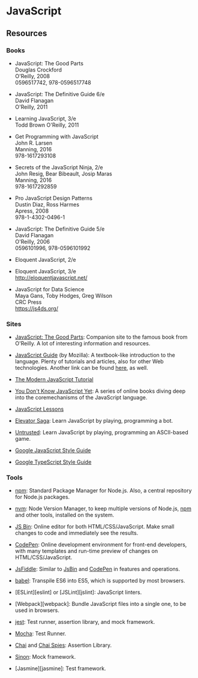 JavaScript
==========


Resources
---------

### Books

 - JavaScript: The Good Parts  
   Douglas Crockford  
   O'Reilly, 2008  
   0596517742, 978-0596517748

 - JavaScript: The Definitive Guide 6/e  
   David Flanagan  
   O'Reilly, 2011  

 - Learning JavaScript, 3/e  
   Todd Brown
   O'Reilly, 2011  

 - Get Programming with JavaScript  
   John R. Larsen  
   Manning, 2016  
   978-1617293108

 - Secrets of the JavaScript Ninja, 2/e  
   John Resig, Bear Bibeault, Josip Maras  
   Manning, 2016  
   978-1617292859

 - Pro JavaScript Design Patterns  
   Dustin Diaz, Ross Harmes  
   Apress, 2008  
   978-1-4302-0496-1

 - JavaScript: The Definitive Guide 5/e  
   David Flanagan  
   O'Reilly, 2006  
   0596101996, 978-0596101992

 - Eloquent JavaScript, 2/e

 - Eloquent JavaScript, 3/e  
   http://eloquentjavascript.net/

 - JavaScript for Data Science  
   Maya Gans, Toby Hodges, Greg Wilson  
   CRC Press  
   https://js4ds.org/


### Sites

 - [JavaScript: The Good Parts][good-parts]:
   Companion site to the famous book from O'Reilly.
   A lot of interesting information and resources.

 - [JavaScript Guide][mozilla-guide] (by Mozilla):
   A textbook-like introduction to the language.
   Plenty of tutorials and articles, also for other Web technologies.
   Another link can be found [here][mozilla2-guide], as well.

 - [The Modern JavaScript Tutorial](https://javascript.info/)

 - [You Don't Know JavaScript Yet](https://github.com/getify/You-Dont-Know-JS):
   A series of online books diving deep into the coremechanisms of the
   JavaScript language.

 - [JavaScript Lessons](https://egghead.io/lessons)

 - [Elevator Saga](https://play.elevatorsaga.com/):
   Learn JavaScript by playing, programming a bot.

 - [Untrusted](https://alexnisnevich.github.io/untrusted/):
   Learn JavaScript by playing, programming an ASCII-based game.

 - [Google JavaScript Style Guide](https://google.github.io/styleguide/jsguide.html)
 - [Google TypeScript Style Guide](https://google.github.io/styleguide/tsguide.html)

[mozilla-guide]:	https://developer.mozilla.org/en-US/docs/Web/JavaScript/Guide
[mozilla2-guide]:	https://developer.mozilla.org/en-US/docs/Learn/JavaScript


### Tools

 - [npm][npm]:
   Standard Package Manager for Node.js.
   Also, a central repository for Node.js packages.

 - [nvm][nvm]:
   Node Version Manager, to keep multiple versions of Node.js,
   [npm][npm] and other tools, installed on the system.

 - [JS Bin][jsbin]:
   Online editor for both HTML/CSS/JavaScript.  Make small changes to code and
   immediately see the results.

 - [CodePen][codepen]:
   Online development environment for front-end developers, with many templates
   and run-time preview of changes on HTML/CSS/JavaScript.

 - [JsFiddle][jsfiddle]:
   Similar to [JsBin][jsbin] and [CodePen][codepen] in features and operations.

 - [babel](babel):
   Transpile ES6 into ES5, which is supported by most browsers.

 - [ESLint][eslint] or [JSLint][jslint]:
   JavaScript linters.

 - [Webpack][webpack]:
   Bundle JavaScript files into a single one, to be used in browsers.

 - [jest][jest]:
   Test runner, assertion library, and mock framework.

 - [Mocha][mocha]:
   Test Runner.

 - [Chai][chai] and [Chai Spies][chai]:
   Assertion Library.

 - [Sinon][sinon]:
   Mock framework.

 - [Jasmine][jasmine]:
   Test framework.


[good-parts]:	http://javascript.crockford.com/
[mocha]:	https://mochajs.org/
[sinon]:	http://sinonjs.org/
[chai]:		http://chaijs.com/
[npm]:		https://www.npmjs.com/
[nvm]:		https://github.com/creationix/nvm
[jsbin]:	https://jsbin.com/
[codepen]:	https://codepen.io/
[jsfiddle]:	https://jsfiddle.net/
[jest]:		https://jestjs.io/
